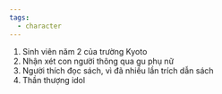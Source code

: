 ```yaml
---
tags:
  - character
---
```


1. Sinh viên năm 2 của trường Kyoto
2. Nhận xét con người thông qua gu phụ nữ
3. Người thích đọc sách, vì đã nhiều lần trích dẫn sách
4. Thần thượng idol